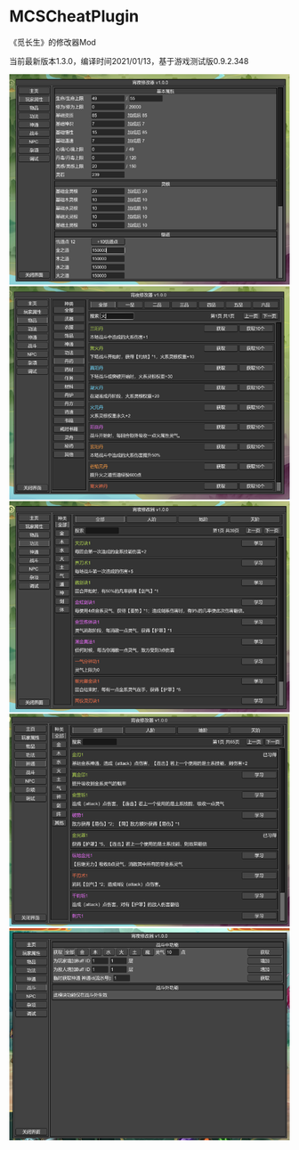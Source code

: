# MCSCheatPlugin
《觅长生》的修改器Mod

当前最新版本1.3.0，编译时间2021/01/13，基于游戏测试版0.9.2.348

![Preview1](Preview/Preview1.png)
![Preview2](Preview/Preview2.png)
![Preview3](Preview/Preview3.png)
![Preview4](Preview/Preview4.png)
![Preview5](Preview/Preview5.png)